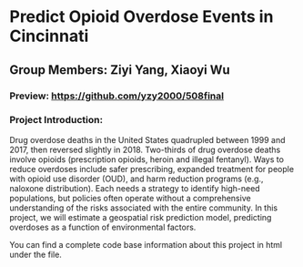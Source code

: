 # Predict Opioid Overdose Events in Cincinnati

## Group Members: Ziyi Yang, Xiaoyi Wu

### Preview: https://github.com/yzy2000/508final

### Project Introduction:
Drug overdose deaths in the United States quadrupled between 1999 and 2017, then reversed slightly in 2018. Two-thirds of drug overdose deaths involve opioids (prescription opioids, heroin and illegal fentanyl). Ways to reduce overdoses include safer prescribing, expanded treatment for people with opioid use disorder (OUD), and harm reduction programs (e.g., naloxone distribution). Each needs a strategy to identify high-need populations, but policies often operate without a comprehensive understanding of the risks associated with the entire community.
In this project, we will estimate a geospatial risk prediction model, predicting overdoses as a function of environmental factors.

You can find a complete code base information about this project in html under the file.
